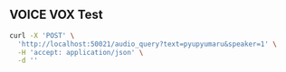 ## VOICE VOX Test

```bash
curl -X 'POST' \
  'http://localhost:50021/audio_query?text=pyupyumaru&speaker=1' \
  -H 'accept: application/json' \
  -d ''
```
